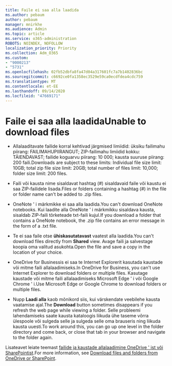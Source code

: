 ```yaml
---
title: Faile ei saa alla laadida
ms.author: pebaum
author: pebaum
manager: mnirkhe
ms.audience: Admin
ms.topic: article
ms.service: o365-administration
ROBOTS: NOINDEX, NOFOLLOW
localization_priority: Priority
ms.collection: Adm_O365
ms.custom:
- "9000213"
- "5731"
ms.openlocfilehash: 02fb52dbfa8fa47d04a317601fc7a7b1402836bc
ms.sourcegitcommit: c6692ce0fa1358ec3529e59ca0ecdfdea4cdc759
ms.translationtype: MT
ms.contentlocale: et-EE
ms.lasthandoff: 09/14/2020
ms.locfileid: "47669171"
---
```

# <a name="unable-to-download-files"></a><span data-ttu-id="34928-102">Faile ei saa alla laadida</span><span class="sxs-lookup"><span data-stu-id="34928-102">Unable to download files</span></span>

- <span data-ttu-id="34928-103">Allalaaditavate failide korral kehtivad järgmised limiidid: üksiku failimahu piirang: FAILIMAHUPIIRANGUT; ZIP-failimahu limiidid kokku: TÄIENDAVAST; failide koguarvu piirang: 10 000; kausta suuruse piirang: 200 faili.</span><span class="sxs-lookup"><span data-stu-id="34928-103">Downloads are subject to these limits: Individual file size limit: 10GB; total zip file size limit: 20GB; total number of files limit: 10,000; folder size limit: 200 files.</span></span>
- <span data-ttu-id="34928-104">Faili või kausta nime sisaldavat hashtag (#) sisaldavaid faile või kaustu ei saa ZIP-failidele lisada.</span><span class="sxs-lookup"><span data-stu-id="34928-104">Files or folders containing a hashtag (#) in the file or folder name can't be added to .zip files.</span></span>  
    
- <span data-ttu-id="34928-105">OneNote ' i märkmikke ei saa alla laadida.</span><span class="sxs-lookup"><span data-stu-id="34928-105">You can't download OneNote notebooks.</span></span> <span data-ttu-id="34928-106">Kui laadite alla OneNote ' i märkmikku sisaldava kausta, sisaldab ZIP-faili tõrketeade txt-faili kujul.</span><span class="sxs-lookup"><span data-stu-id="34928-106">If you download a folder that contains a OneNote notebook, the .zip file contains an error message in the form of a .txt file.</span></span>  
    
- <span data-ttu-id="34928-107">Te ei saa faile otse **ühiskasutatavast**  vaatest alla laadida.</span><span class="sxs-lookup"><span data-stu-id="34928-107">You can't download files directly from **Shared**  view.</span></span> <span data-ttu-id="34928-108">Avage faili ja salvestage koopia oma valitud asukohta.</span><span class="sxs-lookup"><span data-stu-id="34928-108">Open the file and save a copy in the location of your choice.</span></span>  
    
- <span data-ttu-id="34928-109">OneDrive for Businessis ei saa te Internet Explorerit kasutada kaustade või mitme faili allalaadimiseks.</span><span class="sxs-lookup"><span data-stu-id="34928-109">In OneDrive for Business, you can't use Internet Explorer to download folders or multiple files.</span></span> <span data-ttu-id="34928-110">Kasutage kaustade või mitme faili allalaadimiseks Microsoft Edge ' i või Google Chrome ' i.</span><span class="sxs-lookup"><span data-stu-id="34928-110">Use Microsoft Edge or Google Chrome to download folders or multiple files.</span></span>  
    
- <span data-ttu-id="34928-111">Nupp **Laadi alla** kaob mõnikord siis, kui värskendate veebilehe kausta vaatamise ajal.</span><span class="sxs-lookup"><span data-stu-id="34928-111">The **Download** button sometimes disappears if you refresh the web page while viewing a folder.</span></span> <span data-ttu-id="34928-112">Selle probleemi lahendamiseks saate kausta kataloogis liikuda ühe taseme võrra ülespoole või sulgeda selle ja sulgeda selle oma brauseris ning liikuda kausta uuesti.</span><span class="sxs-lookup"><span data-stu-id="34928-112">To work around this, you can go up one level in the folder directory and come back, or close that tab in your browser and navigate to the folder again.</span></span>  
    
<span data-ttu-id="34928-113">Lisateavet leiate teemast [failide ja kaustade allalaadimine OneDrive ' ist või SharePointist](https://support.office.com/article/download-files-and-folders-from-onedrive-or-sharepoint-5c7397b7-19c7-4893-84fe-d02e8fa5df05).</span><span class="sxs-lookup"><span data-stu-id="34928-113">For more information, see [Download files and folders from OneDrive or SharePoint](https://support.office.com/article/download-files-and-folders-from-onedrive-or-sharepoint-5c7397b7-19c7-4893-84fe-d02e8fa5df05).</span></span>